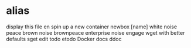 alias
=====
display this file                        en
spin up a new container                  newbox [name]
white noise                              peace
brown noise                              brownpeace
enterprise noise                         engage
wget with better defaults                sget
edit todo                                etodo
Docker docs                              ddoc

